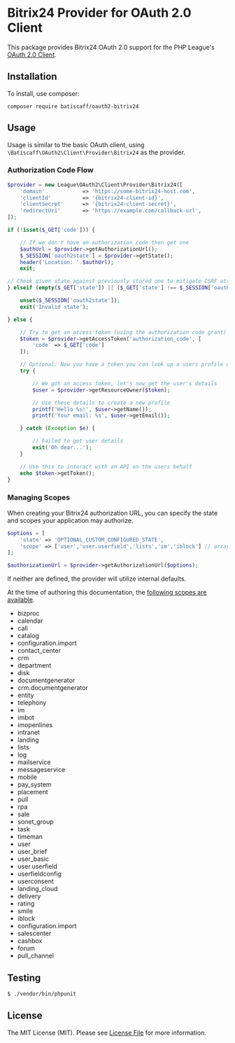 # Bitrix24 Provider for OAuth 2.0 Client

This package provides Bitrix24 OAuth 2.0 support for the PHP League's [OAuth 2.0 Client](https://github.com/thephpleague/oauth2-client).

## Installation

To install, use composer:

```
composer require batiscaff/oauth2-bitrix24
```

## Usage

Usage is similar to the basic OAuth client, using `\Batiscaff\OAuth2\Client\Provider\Bitrix24` as the provider.

### Authorization Code Flow

```php
$provider = new League\OAuth2\Client\Provider\Bitrix24([
    'domain'            => 'https://some-bitrix24-host.com',
    'clientId'          => '{bitrix24-client-id}',
    'clientSecret'      => '{bitrix24-client-secret}',
    'redirectUri'       => 'https://example.com/callback-url',
]);

if (!isset($_GET['code'])) {

    // If we don't have an authorization code then get one
    $authUrl = $provider->getAuthorizationUrl();
    $_SESSION['oauth2state'] = $provider->getState();
    header('Location: '.$authUrl);
    exit;

// Check given state against previously stored one to mitigate CSRF attack
} elseif (empty($_GET['state']) || ($_GET['state'] !== $_SESSION['oauth2state'])) {

    unset($_SESSION['oauth2state']);
    exit('Invalid state');

} else {

    // Try to get an access token (using the authorization code grant)
    $token = $provider->getAccessToken('authorization_code', [
        'code' => $_GET['code']
    ]);

    // Optional: Now you have a token you can look up a users profile data
    try {

        // We got an access token, let's now get the user's details
        $user = $provider->getResourceOwner($token);

        // Use these details to create a new profile
        printf('Hello %s!', $user->getName());
        printf('Your email: %s', $user->getEmail());

    } catch (Exception $e) {

        // Failed to get user details
        exit('Oh dear...');
    }

    // Use this to interact with an API on the users behalf
    echo $token->getToken();
}
```

### Managing Scopes

When creating your Bitrix24 authorization URL, you can specify the state and scopes your application may authorize.

```php
$options = [
    'state' => 'OPTIONAL_CUSTOM_CONFIGURED_STATE',
    'scope' => ['user','user.userfield','lists','im','iblock'] // array or string;
];

$authorizationUrl = $provider->getAuthorizationUrl($options);
```
If neither are defined, the provider will utilize internal defaults.

At the time of authoring this documentation, the 
[following scopes are available](https://dev.1c-bitrix.ru/learning/course/index.php?COURSE_ID=99&LESSON_ID=2280).

- bizproc
- calendar
- call
- catalog
- configuration.import
- contact_center
- crm
- department
- disk
- documentgenerator
- crm.documentgenerator
- entity
- telephony
- im
- imbot
- imopenlines
- intranet
- landing
- lists
- log
- mailservice
- messageservice
- mobile
- pay_system
- placement
- pull
- rpa
- sale
- sonet_group
- task
- timeman
- user
- user_brief
- user_basic
- user.userfield
- userfieldconfig
- userconsent
- landing_cloud
- delivery
- rating
- smile
- iblock
- configuration.import
- salescenter
- cashbox
- forum
- pull_channel

## Testing

``` bash
$ ./vendor/bin/phpunit
```

## License

The MIT License (MIT). Please see [License File](https://github.com/Batiscaff/oauth2-bitrix24/blob/master/LICENSE.md) for more information.
